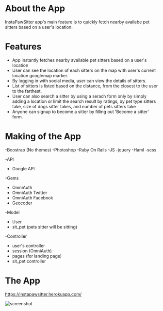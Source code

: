 
# About the App
InstaPawSitter app's main feature is to quickly fetch nearby availabe pet sitters based on a user's location.

# Features
- App instantly fetches nearby available pet sitters based on a user's location
- User can see the location of each sitters on the map with user's current location googlemap marker.
- By logging in with social media, user can view the details of sitters.
- List of sitters is listed based on the distance, from the closest to the user to the farthest.
- User can also search a sitter by using a serach form only by simply adding a location or limit the search result by ratings,   by pet type sitters take, size of dogs sitter takes, and number of pets sitters take
- Anyone can signup to become a sitter by filling out 'Become a sitter' form.

# Making of the App

-Boostrap (No themes)
-Photoshop
-Ruby On Rails
-JS
-jquery
-Haml
-scss

-API
  - Google API

-Gems  
  - OmniAuth
  - OmniAuth Twitter
  - OmniAuth Facebook
  - Geocoder

-Model
  - User
  - sit_pet (pets sitter will be sitting)

-Controller
  - user's controller
  - session (OmniAuth)
  - pages (for landing page)
  - sit_pet controller

 # The App

 https://instapawsitter.herokuapp.com/

![screenshot](https://github.com/dubistdu/instaPetSitter/blob/master/doc/instapawsitter.gif)
